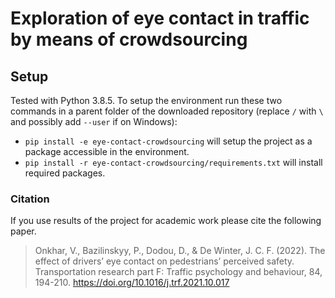 # Exploration of eye contact in traffic by means of crowdsourcing

## Setup
Tested with Python 3.8.5. To setup the environment run these two commands in a parent folder of the downloaded repository (replace `/` with `\` and possibly add `--user` if on Windows):
- `pip install -e eye-contact-crowdsourcing` will setup the project as a package accessible in the environment.
- `pip install -r eye-contact-crowdsourcing/requirements.txt` will install required packages.

### Citation
If you use results of the project for academic work please cite the following paper.

> Onkhar, V., Bazilinskyy, P., Dodou, D., & De Winter, J. C. F. (2022). The effect of drivers’ eye contact on pedestrians’ perceived safety. Transportation research part F: Traffic psychology and behaviour, 84, 194-210. https://doi.org/10.1016/j.trf.2021.10.017
